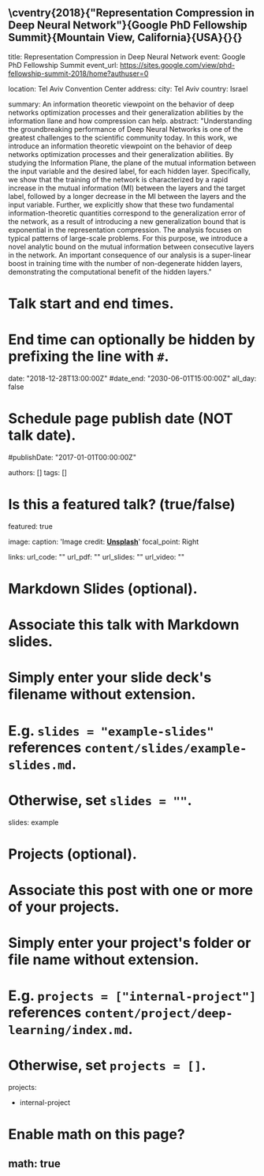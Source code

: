 \cventry{2018}{"Representation Compression in Deep Neural Network"}{Google PhD Fellowship Summit}{Mountain View, California}{USA}{}{}
---
title: Representation Compression in Deep Neural Network
event: Google PhD Fellowship Summit
event_url: https://sites.google.com/view/phd-fellowship-summit-2018/home?authuser=0

location: Tel Aviv Convention Center
address:
  city: Tel Aviv
  country: Israel
  
summary: An information theoretic viewpoint on the behavior of deep networks optimization processes and their generalization abilities by the
information llane and how compression can help.
abstract: "Understanding the groundbreaking performance of Deep Neural Networks is one of the greatest challenges to the scientific community today. In this work, we introduce an information theoretic viewpoint on the behavior of deep networks optimization processes and their generalization abilities. By studying the Information Plane, the plane of the mutual information between the input variable and the desired label, for each hidden layer. Specifically, we show that the training of the network is characterized by a rapid increase in the mutual information (MI) between the layers and the target label, followed by a longer decrease in the MI between the layers and the input variable. Further, we explicitly show that these two fundamental information-theoretic quantities correspond to the generalization error of the network, as a result of introducing a new generalization bound that is exponential in the representation compression. The analysis focuses on typical patterns of large-scale problems. For this purpose, we introduce a novel analytic bound on the mutual information between consecutive layers in the network. An important consequence of our analysis is a super-linear boost in training time with the number of non-degenerate hidden layers, demonstrating the computational benefit of the hidden layers."


# Talk start and end times.
#   End time can optionally be hidden by prefixing the line with `#`.
date: "2018-12-28T13:00:00Z"
#date_end: "2030-06-01T15:00:00Z"
all_day: false

# Schedule page publish date (NOT talk date).
#publishDate: "2017-01-01T00:00:00Z"

authors: []
tags: []

# Is this a featured talk? (true/false)
featured: true

image:
  caption: 'Image credit: [**Unsplash**](https://unsplash.com/photos/bzdhc5b3Bxs)'
  focal_point: Right

links:
url_code: ""
url_pdf: ""
url_slides: ""
url_video: ""

# Markdown Slides (optional).
#   Associate this talk with Markdown slides.
#   Simply enter your slide deck's filename without extension.
#   E.g. `slides = "example-slides"` references `content/slides/example-slides.md`.
#   Otherwise, set `slides = ""`.
slides: example

# Projects (optional).
#   Associate this post with one or more of your projects.
#   Simply enter your project's folder or file name without extension.
#   E.g. `projects = ["internal-project"]` references `content/project/deep-learning/index.md`.
#   Otherwise, set `projects = []`.
projects:
- internal-project

# Enable math on this page?
math: true
---
